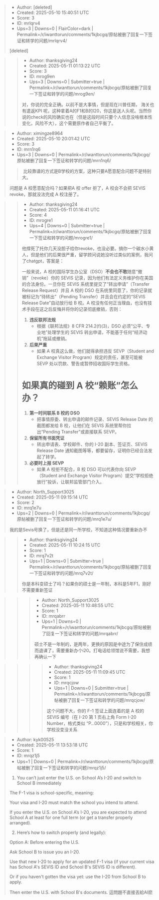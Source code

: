 > - Author: [deleted]
> - Created: 2025-05-10 15:40:51 UTC
> - Score: 3
> - ID: mrlqrv4
> - Ups=3 | Downs=0 | FlairColor=dark | Permalink=/r/iwanttorun/comments/1kjbcgq/原帖被删了回复一下签证和转学的问题/mrlqrv4/
>
> [deleted]

>> - Author: thanksgiving24
>> - Created: 2025-05-11 01:13:22 UTC
>> - Score: 3
>> - ID: mrog9en
>> - Ups=3 | Downs=0 | Submitter=true | Permalink=/r/iwanttorun/comments/1kjbcgq/原帖被删了回复一下签证和转学的问题/mrog9en/
>>
>> 对，你说的完全正确。以前不是大事情，但是现在川普任期， 海关也有遣返KPI 呢，这种拿着A的F1和B的I20，你这是送人头呢。当然你说的check的风险确实也在（但是这段时间只要个人信息没啥根本性变化，风险不大），这个需要原作者自己平衡了。

> - Author: ximingze8964
> - Created: 2025-05-10 20:01:42 UTC
> - Score: 3
> - ID: mrn1rq6
> - Ups=3 | Downs=0 | Permalink=/r/iwanttorun/comments/1kjbcgq/原帖被删了回复一下签证和转学的问题/mrn1rq6/
>
> > 比较靠谱的方式是B学校的方案，这种只要A愿意配合问题不是特别大。
> 
> 问题是 A 校愿意配合吗？如果把A 校 offer 拒了，A 校会不会把 SEVIS revoke，那就没法完成 A 校注册了。

>> - Author: thanksgiving24
>> - Created: 2025-05-11 01:16:41 UTC
>> - Score: 4
>> - ID: mrogre1
>> - Ups=4 | Downs=0 | Submitter=true | Permalink=/r/iwanttorun/comments/1kjbcgq/原帖被删了回复一下签证和转学的问题/mrogre1/
>>
>> 他撑死了托你几天没胆子给你revoke，也没必要。搞你一个碳水小黄人，但是他们的后果很严重，留学顾问说她没听过类似的案例，我问了chatgpt，答案是：
>> 
>> 一般来说，A 校的国际学生办公室（DSO）**不会也不敢**随意“撤销”（revoke）你的 SEVIS 记录，因为他们有法定义务维护你在美国的合法身份。一旦你在 SEVIS 系统里提交了“转出申请”（Transfer Release Request）并且 A 校的 DSO 在系统里同意了，你的记录就被标记为“待转出”（Pending Transfer）并且会在约定的“SEVIS Release Date”自动放行给 B 校。A 校没有任何正当理由，也没有技术手段在这之后反悔并将你的记录彻底撤销，否则：
>> 
>> 1. **违反联邦法规**
>>    * 根据《联邦法规》8 CFR 214.2(f)(3)，DSO 必须“公平、专业地”处理学生的 SEVIS 转出申请，不能基于任何“经济动机”拖延或撤销。
>> 2. **后果严重**
>>    * 如果 A 校真这么做，他们就得承担违反 SEVP（Student and Exchange Visitor Program）规定的责任，甚至可能被 SEVP 处以罚款、警告或暂停招收国际学生资格。
>> 
>> # 如果真的碰到 A 校“赖账”怎么办？
>> 
>> 1. **第一时间联系 B 校的 DSO**
>>    * 把事情原委、转出申请的邮件记录、SEVIS Release Date 的截图都发给 B 校，让他们在 SEVIS 系统里帮你拉出“Pending Transfer”或直接联系 SEVP。
>> 2. **保留所有书面凭证**
>>    * 转出申请表、学校邮件、你的 I-20 副本、签证页、SEVIS Release Date 通知截图等等，都要留存，证明你已经合法发起了转学。
>> 3. **必要时上报 SEVP**
>>    * 如果 A 校拒不配合，B 校 DSO 可以代表你向 SEVP（Student and Exchange Visitor Program）提交“学校拒绝放行”投诉，让联邦监管部门介入。

> - Author: North_Support3025
> - Created: 2025-05-11 09:15:14 UTC
> - Score: 2
> - ID: mrq1e7u
> - Ups=2 | Downs=0 | Permalink=/r/iwanttorun/comments/1kjbcgq/原帖被删了回复一下签证和转学的问题/mrq1e7u/
>
> 我的是Sevis号换了，但是还是同一所学校，不知道这种情况要重新办不

>> - Author: thanksgiving24
>> - Created: 2025-05-11 10:24:15 UTC
>> - Score: 1
>> - ID: mrq7v2t
>> - Ups=1 | Downs=0 | Submitter=true | Permalink=/r/iwanttorun/comments/1kjbcgq/原帖被删了回复一下签证和转学的问题/mrq7v2t/
>>
>> 你是本科变硕士了吗？如果你的硕士是一年制，本科是5年F1，刚好不需要重新签证

>>> - Author: North_Support3025
>>> - Created: 2025-05-11 10:48:55 UTC
>>> - Score: 1
>>> - ID: mrqabrr
>>> - Ups=1 | Downs=0 | Permalink=/r/iwanttorun/comments/1kjbcgq/原帖被删了回复一下签证和转学的问题/mrqabrr/
>>>
>>> 硕士不是一年制的，是两年，更换的原因是中途为了保住成绩而退课了，需要重新办个i20。打电话给领馆说不需要，我想再确认一下

>>>> - Author: thanksgiving24
>>>> - Created: 2025-05-11 11:09:45 UTC
>>>> - Score: 1
>>>> - ID: mrqcjow
>>>> - Ups=1 | Downs=0 | Submitter=true | Permalink=/r/iwanttorun/comments/1kjbcgq/原帖被删了回复一下签证和转学的问题/mrqcjow/
>>>>
>>>> 这个问题不大，你的 F-1 签证上面连着的是 A 校的 SEVIS 编号（在 I-20 第 1 页右上角 Form I-20 Number，格式类似 “P…0000”），只是和学校相关，你学校没变没关系

> - Author: kyk00525
> - Created: 2025-05-11 13:53:18 UTC
> - Score: 1
> - ID: mrqz1j5
> - Ups=1 | Downs=0 | Permalink=/r/iwanttorun/comments/1kjbcgq/原帖被删了回复一下签证和转学的问题/mrqz1j5/
>
> 1. You can’t just enter the U.S. on School A’s I-20 and switch to School B immediately
> 
> The F-1 visa is school-specific, meaning:
> 
> Your visa and I-20 must match the school you intend to attend.
> 
> If you enter the U.S. on School A’s I-20, you are expected to attend School A at least for one full term (or get a transfer properly arranged).
> 
> 
> 
> 2. Here’s how to switch properly (and legally):
> 
> Option A: Before entering the U.S.
> 
> Ask School B to issue you an I-20.
> 
> Use that new I-20 to apply for an updated F-1 visa (if your current visa has School A's SEVIS ID and School B's SEVIS ID is different).
> 
> Or if you haven't gotten the visa yet: use the I-20 from School B to apply.
> 
> Then enter the U.S. with School B's documents.
> 這問題不直接丟給AI麽
